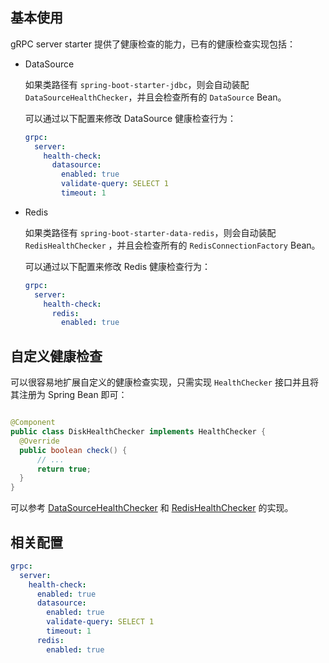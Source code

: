 ## 基本使用

gRPC server starter 提供了健康检查的能力，已有的健康检查实现包括：

- DataSource

  如果类路径有 `spring-boot-starter-jdbc`，则会自动装配 `DataSourceHealthChecker`，并且会检查所有的 `DataSource` Bean。

  可以通过以下配置来修改 DataSource 健康检查行为：

  ```yaml
  grpc:
    server:
      health-check:
        datasource:
          enabled: true
          validate-query: SELECT 1
          timeout: 1
  ```

- Redis

  如果类路径有 `spring-boot-starter-data-redis`，则会自动装配 `RedisHealthChecker`
  ，并且会检查所有的 `RedisConnectionFactory` Bean。

  可以通过以下配置来修改 Redis 健康检查行为：

  ```yaml
  grpc:
    server:
      health-check:
        redis:
          enabled: true
  ```

## 自定义健康检查

可以很容易地扩展自定义的健康检查实现，只需实现 `HealthChecker` 接口并且将其注册为 Spring Bean 即可：

  ```java

@Component
public class DiskHealthChecker implements HealthChecker {
    @Override
    public boolean check() {
        // ...
        return true;
    }
}
  ```

可以参考 [DataSourceHealthChecker](https://github.com/DanielLiu1123/grpc-starter/blob/main/grpc-boot-autoconfigure/grpc-server-boot-autoconfigure/src/main/java/com/freemanan/starter/grpc/server/feature/healthcheck/datasource/DataSourceHealthChecker.java  )
和 [RedisHealthChecker](https://github.com/DanielLiu1123/grpc-starter/blob/main/grpc-boot-autoconfigure/grpc-server-boot-autoconfigure/src/main/java/com/freemanan/starter/grpc/server/feature/healthcheck/redis/RedisHealthChecker.java)
的实现。

## 相关配置

```yaml
grpc:
  server:
    health-check:
      enabled: true
      datasource:
        enabled: true
        validate-query: SELECT 1
        timeout: 1
      redis:
        enabled: true
```
